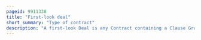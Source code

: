 ```yaml
---
pageid: 9911338
title: "First-look deal"
short_summary: "Type of contract"
description: "A first-look Deal is any Contract containing a Clause Granting, usually for a Fee or other Consideration that covers a specified Period of Time, a Pre-Emption Right, Right of first Refusal, or Right of first Offer to another Party, who then is given the first Opportunity to buy outright, co-own, invest in, License, etc. Something that comes to Light for the first Time or when it is gone such as intellectual Property or real Property."
---
```

